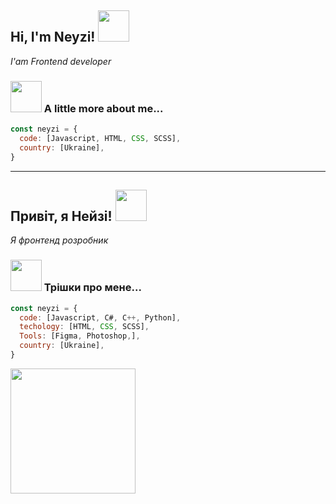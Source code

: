 <h2> Hi, I'm Neyzi! <img src="https://media.giphy.com/media/mGcNjsfWAjY5AEZNw6/giphy.gif" width="50"></h2>
<p><em>I'am Frontend developer</em></p>


### <img src="https://media.giphy.com/media/VgCDAzcKvsR6OM0uWg/giphy.gif" width="50"> A little more about me...  

```javascript
const neyzi = {
  code: [Javascript, HTML, CSS, SCSS],
  country: [Ukraine],
}
```

---

<h2> Привіт, я Нейзі! <img src="https://media.giphy.com/media/mGcNjsfWAjY5AEZNw6/giphy.gif" width="50"></h2>
<p><em>Я фронтенд розробник</em></p>


### <img src="https://media.giphy.com/media/VgCDAzcKvsR6OM0uWg/giphy.gif" width="50"> Трішки про мене...  

```javascript
const neyzi = {
  code: [Javascript, C#, C++, Python],
  techology: [HTML, CSS, SCSS],
  Tools: [Figma, Photoshop,],
  country: [Ukraine],
}
```

<img src="https://media.giphy.com/media/v1.Y2lkPTc5MGI3NjExNWJ5dXFtNzFrZWpobGM0dXNuZmphNmpjcjR1cW9qbzM2OWQ2MGFrciZlcD12MV9pbnRlcm5hbF9naWZfYnlfaWQmY3Q9Zw/yYSSBtDgbbRzq/giphy.gif" width="200">
